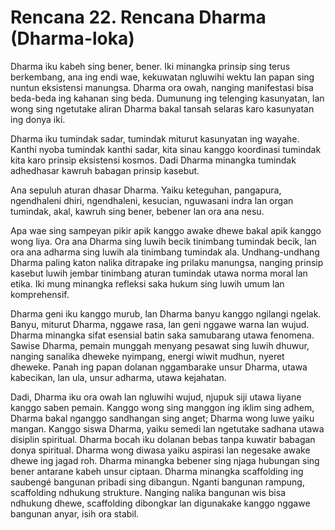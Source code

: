# Rencana 22. Rencana Dharma (Dharma-loka)

Dharma iku kabeh sing bener, bener. Iki minangka prinsip sing terus berkembang, ana ing endi wae, kekuwatan ngluwihi wektu lan papan sing nuntun eksistensi manungsa. Dharma ora owah, nanging manifestasi bisa beda-beda ing kahanan sing beda. Dumunung ing telenging kasunyatan, lan wong sing ngetutake aliran Dharma bakal tansah selaras karo kasunyatan ing donya iki.

Dharma iku tumindak sadar, tumindak miturut kasunyatan ing wayahe. Kanthi nyoba tumindak kanthi sadar, kita sinau kanggo koordinasi tumindak kita karo prinsip eksistensi kosmos. Dadi Dharma minangka tumindak adhedhasar kawruh babagan prinsip kasebut.

Ana sepuluh aturan dhasar Dharma. Yaiku keteguhan, pangapura, ngendhaleni dhiri, ngendhaleni, kesucian, nguwasani indra lan organ tumindak, akal, kawruh sing bener, bebener lan ora ana nesu.

Apa wae sing sampeyan pikir apik kanggo awake dhewe bakal apik kanggo wong liya. Ora ana Dharma sing luwih becik tinimbang tumindak becik, lan ora ana adharma sing luwih ala tinimbang tumindak ala. Undhang-undhang Dharma paling katon nalika ditrapake ing prilaku manungsa, nanging prinsip kasebut luwih jembar tinimbang aturan tumindak utawa norma moral lan etika. Iki mung minangka refleksi saka hukum sing luwih umum lan komprehensif.

Dharma geni iku kanggo murub, lan Dharma banyu kanggo ngilangi ngelak. Banyu, miturut Dharma, nggawe rasa, lan geni nggawe warna lan wujud. Dharma minangka sifat esensial batin saka samubarang utawa fenomena. Sawise Dharma, pemain munggah menyang pesawat sing luwih dhuwur, nanging sanalika dheweke nyimpang, energi wiwit mudhun, nyeret dheweke. Panah ing papan dolanan nggambarake unsur Dharma, utawa kabecikan, lan ula, unsur adharma, utawa kejahatan.

Dadi, Dharma iku ora owah lan ngluwihi wujud, njupuk siji utawa liyane kanggo saben pemain. Kanggo wong sing manggon ing iklim sing adhem, Dharma bakal nganggo sandhangan sing anget; Dharma wong luwe yaiku mangan. Kanggo siswa Dharma, yaiku semedi lan ngetutake sadhana utawa disiplin spiritual. Dharma bocah iku dolanan bebas tanpa kuwatir babagan donya spiritual. Dharma wong diwasa yaiku aspirasi lan negesake awake dhewe ing jagad roh. Dharma minangka bebener sing njaga hubungan sing bener antarane kabeh unsur ciptaan. Dharma minangka scaffolding ing saubengé bangunan pribadi sing dibangun. Nganti bangunan rampung, scaffolding ndhukung strukture. Nanging nalika bangunan wis bisa ndhukung dhewe, scaffolding dibongkar lan digunakake kanggo nggawe bangunan anyar, isih ora stabil.
